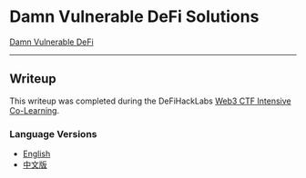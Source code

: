 # Damn Vulnerable DeFi Solutions

[Damn Vulnerable DeFi](https://www.damnvulnerabledefi.xyz/)

---

## Writeup

This writeup was completed during the DeFiHackLabs [Web3 CTF Intensive Co-Learning](https://github.com/DeFiHackLabs/Web3-CTF-Intensive-CoLearning). 

### Language Versions
- [English](./writeup.md)
- [中文版](./writeup-cht.md)
